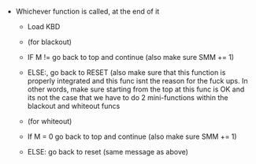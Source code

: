 
* Whichever function is called, at the end of it
	- Load KBD
	- (for blackout)
	- IF M != go back to top and continue (also make sure SMM += 1)
	- ELSE:, go back to RESET (also make sure that this function is
	  properly integrated and this func isnt the reason for the fuck ups.
	  In other words, make sure starting from the top at this func is OK
          and its not the case that we have to do 2 mini-functions within the
          blackout and whiteout funcs

	- (for whiteout)
	- If M = 0 go back to top and continue (also make sure SMM += 1)
	- ELSE: go back to reset (same message as above)






